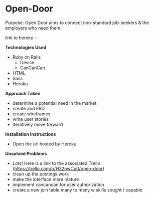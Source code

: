 # Open-Door
Purpose: Open Door aims to connect non-standard job-seekers & the employers who need them.

link to heroku - 

**Technologies Used**
- Ruby on Rails
  - Devise
  - CanCanCan
- HTML
- Sass
- Heroku

**Approach Taken**
- determine a potential need in the market
- create and ERD
- create wireframes
- write user stories
- iteratively move forward

**Installation Instructions**
- Open the url hosted by Heroku

**Unsolved Problems**
- Lots! Here is a link to the associated Trello (https://trello.com/b/H32pwCu0/open-door)
- clean up the postings work
- make the interface more mature
- implement cancancan for user authorization
- create a new join table many to many w skills sought / capable
